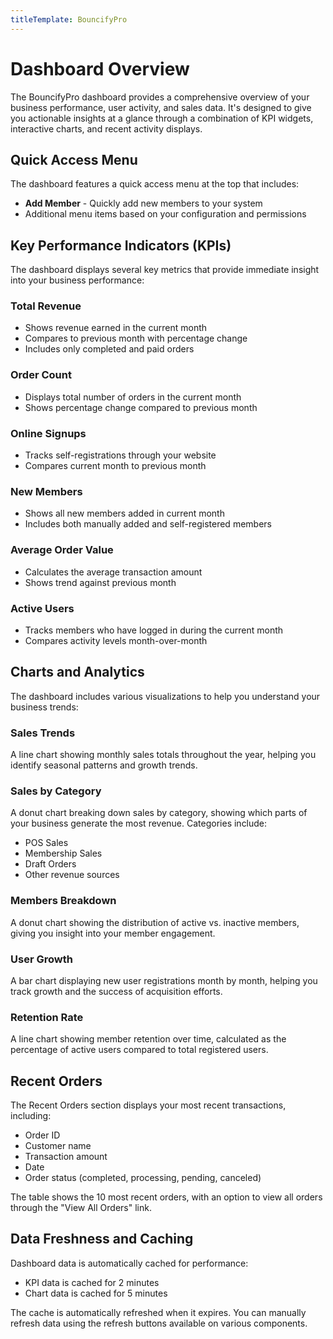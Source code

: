 ```yaml
---
titleTemplate: BouncifyPro
---
```


# Dashboard Overview

The BouncifyPro dashboard provides a comprehensive overview of your business performance, user activity, and sales data. It's designed to give you actionable insights at a glance through a combination of KPI widgets, interactive charts, and recent activity displays.

## Quick Access Menu

The dashboard features a quick access menu at the top that includes:

- **Add Member** - Quickly add new members to your system
- Additional menu items based on your configuration and permissions

## Key Performance Indicators (KPIs)

The dashboard displays several key metrics that provide immediate insight into your business performance:

### Total Revenue
- Shows revenue earned in the current month
- Compares to previous month with percentage change
- Includes only completed and paid orders

### Order Count
- Displays total number of orders in the current month
- Shows percentage change compared to previous month

### Online Signups
- Tracks self-registrations through your website
- Compares current month to previous month

### New Members
- Shows all new members added in current month
- Includes both manually added and self-registered members

### Average Order Value
- Calculates the average transaction amount
- Shows trend against previous month

### Active Users
- Tracks members who have logged in during the current month
- Compares activity levels month-over-month

## Charts and Analytics

The dashboard includes various visualizations to help you understand your business trends:

### Sales Trends
A line chart showing monthly sales totals throughout the year, helping you identify seasonal patterns and growth trends.

### Sales by Category
A donut chart breaking down sales by category, showing which parts of your business generate the most revenue. Categories include:
- POS Sales
- Membership Sales
- Draft Orders
- Other revenue sources

### Members Breakdown
A donut chart showing the distribution of active vs. inactive members, giving you insight into your member engagement.

### User Growth
A bar chart displaying new user registrations month by month, helping you track growth and the success of acquisition efforts.

### Retention Rate
A line chart showing member retention over time, calculated as the percentage of active users compared to total registered users.

## Recent Orders

The Recent Orders section displays your most recent transactions, including:

- Order ID
- Customer name
- Transaction amount
- Date
- Order status (completed, processing, pending, canceled)

The table shows the 10 most recent orders, with an option to view all orders through the "View All Orders" link.

## Data Freshness and Caching

Dashboard data is automatically cached for performance:
- KPI data is cached for 2 minutes
- Chart data is cached for 5 minutes

The cache is automatically refreshed when it expires. You can manually refresh data using the refresh buttons available on various components.
